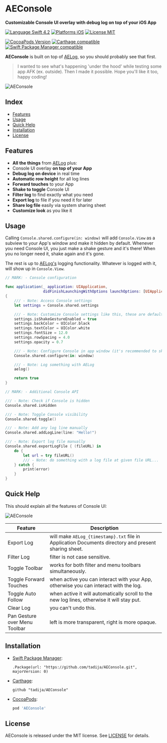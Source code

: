 # AEConsole
**Customizable Console UI overlay with debug log on top of your iOS App**

[![Language Swift 4.2](https://img.shields.io/badge/Language-Swift%204.2-orange.svg?style=flat)](https://swift.org)
[![Platforms iOS](https://img.shields.io/badge/Platforms-iOS-lightgray.svg?style=flat)](http://www.apple.com)
[![License MIT](https://img.shields.io/badge/License-MIT-lightgrey.svg?style=flat)](https://github.com/tadija/AELog/blob/master/LICENSE)

[![CocoaPods Version](https://img.shields.io/cocoapods/v/AEConsole.svg?style=flat)](https://cocoapods.org/pods/AEConsole)
[![Carthage compatible](https://img.shields.io/badge/Carthage-compatible-brightgreen.svg?style=flat)](https://github.com/Carthage/Carthage)
[![Swift Package Manager compatible](https://img.shields.io/badge/Swift%20Package%20Manager-compatible-brightgreen.svg)](https://github.com/apple/swift-package-manager)

**AEConsole** is built on top of [AELog](https://github.com/tadija/AELog), so you should probably see that first.
> I wanted to see what's happening 'under the hood' while testing some app AFK (ex. outside).
> Then I made it possible. Hope you'll like it too, happy coding!

![AEConsole](http://tadija.net/projects/AEConsole/AEConsole.png)

## Index
- [Features](#features)
- [Usage](#usage)
- [Quick Help](#quick-help)
- [Installation](#installation)
- [License](#license)

## Features
- **All the things** from [AELog](https://github.com/tadija/AELog) plus:
- Console UI overlay **on top of your App**
- **Debug log on device** in real time
- **Automatic row height** for all log lines
- **Forward touches** to your App
- **Shake to toggle** Console UI
- **Filter log** to find exactly what you need
- **Export log** to file if you need it for later
- **Share log file** easily via system sharing sheet
- **Customize look** as you like it

## Usage

Calling `Console.shared.configure(in: window)` will add `Console.View` as a subview to your App's window and make it hidden by default.
Whenever you need Console UI, you just make a shake gesture and it's there! When you no longer need it, shake again and it's gone.

The rest is up to [AELog's](https://github.com/tadija/AELog) logging functionality. Whatever is logged with it, will show up in `Console.View`.

```swift
// MARK: - Console configuration

func application(_ application: UIApplication,
                 didFinishLaunchingWithOptions launchOptions: [UIApplicationLaunchOptionsKey: Any]?) -> Bool
{
    /// - Note: Access Console settings
    let settings = Console.shared.settings

    /// - Note: Customize Console settings like this, these are defaults:
    settings.isShakeGestureEnabled = true
    settings.backColor = UIColor.black
    settings.textColor = UIColor.white
    settings.fontSize = 12.0
    settings.rowSpacing = 4.0
    settings.opacity = 0.7

    /// - Note: Configure Console in app window (it's recommended to skip this for public release)
    Console.shared.configure(in: window)

    /// - Note: Log something with AELog
    aelog()

    return true
}
```

```swift
// MARK: - Additional Console API

/// - Note: Check if Console is hidden
Console.shared.isHidden

/// - Note: Toggle Console visibility
Console.shared.toggle()

/// - Note: Add any log line manually
Console.shared.addLogLine(line: "Hello!")

/// - Note: Export log file manually
Console.shared.exportLogFile { (fileURL) in
    do {
        let url = try fileURL()
        /// - Note: do something with a log file at given file URL...
    } catch {
        print(error)
    }
}
```

## Quick Help

This should explain all the features of Console UI:

![AEConsole](http://tadija.net/projects/AEConsole/AEConsole-QuickHelp.png)

Feature | Description
------------ | -------------
Export Log | will make `AELog_{timestamp}.txt` file in Application Documents directory and present sharing sheet.
Filter Log | filter is not case sensitive.
Toggle Toolbar | works for both filter and menu toolbars simultaneously.
Toggle Forward Touches | when active you can interact with your App, otherwise you can interact with the log.
Toggle Auto Follow | when active it will automatically scroll to the new log lines, otherwise it will stay put.
Clear Log | you can't undo this.
Pan Gesture over Menu Toolbar | left is more transparent, right is more opaque.

## Installation

- [Swift Package Manager](https://swift.org/package-manager/):

    ```
    .Package(url: "https://github.com/tadija/AEConsole.git", majorVersion: 0)
    ```
  
- [Carthage](https://github.com/Carthage/Carthage):

	```ogdl
	github "tadija/AEConsole"
	```
	
- [CocoaPods](http://cocoapods.org/):

	```ruby
	pod 'AEConsole'
	```

## License
AEConsole is released under the MIT license. See [LICENSE](LICENSE) for details.
